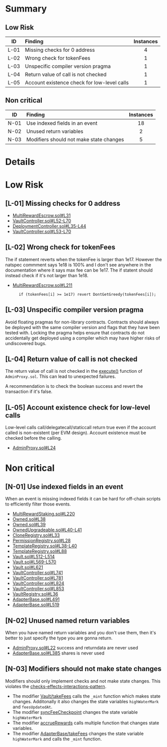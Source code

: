 # Summary
## Low Risk
|ID     | Finding| Instances |
|:----: | :---           |   :----:         |
|L-01       | Missing checks for 0 address|4|
|L-02       | Wrong check for tokenFees|1|
|L-03       | Unspecific compiler version pragma|1|
|L-04       | Return value of call is not checked|1|
|L-05       | Account existence check for low-level calls|1|

## Non critical
|ID     | Finding| Instances |
|:----: | :---           |   :----:         |
|N-01       | Use indexed fields in an event|18|
|N-02       | Unused return variables|2|
|N-03       | Modifiers should not make state changes|5|

# Details
# Low Risk
## [L-01] Missing checks for 0 address
- [MultiRewardEscrow.sol#L31](https://github.com/code-423n4/2023-01-popcorn/blob/main/src/utils/MultiRewardEscrow.sol#L31)
- [VaultController.sol#L52-L70](https://github.com/code-423n4/2023-01-popcorn/blob/main/src/vault/VaultController.sol#L52-L70)
- [DeploymentController.sol#L35-L44](https://github.com/code-423n4/2023-01-popcorn/blob/main/src/vault/DeploymentController.sol#L35-L44)
- [VaultController.sol#L53-L70](https://github.com/code-423n4/2023-01-popcorn/blob/main/src/vault/VaultController.sol#L53-L70)

## [L-02] Wrong check for tokenFees
The if statement reverts when the tokenFee is larger than 1e17. However the natspec commment says 1e18 is 100% and I don't see anywhere in the documentation where it says max fee can be 1e17. The if statent should instead check if it's not larger than 1e18.
- [MultiRewardEscrow.sol#L211](https://github.com/code-423n4/2023-01-popcorn/blob/main/src/utils/MultiRewardEscrow.sol#L211)
```solidity
      if (tokenFees[i] >= 1e17) revert DontGetGreedy(tokenFees[i]);
```
## [L-03] Unspecific compiler version pragma
Avoid floating pragmas for non-library contracts.
Contracts should always be deployed with the same compiler version and flags that they have been tested with. Locking the pragma helps ensure that contracts do not accidentally get deployed using a compiler which may have higher risks of undiscovered bugs. 
## [L-04] Return value of call is not checked
The return value of call is not checked in the [execute()](https://github.com/code-423n4/2023-01-popcorn/blob/main/src/vault/AdminProxy.sol#L24) function of `AdminProxy.sol`. This can lead to unexpected failures. 

A recommendation is to check the boolean success and revert the transaction if it's false.
## [L-05] Account existence check for low-level calls
Low-level calls call/delegatecall/staticcall return true even if the account called is non-existent (per EVM design). Account existence must be checked before the calling.
- [AdminProxy.sol#L24](https://github.com/code-423n4/2023-01-popcorn/blob/main/src/vault/AdminProxy.sol#L24)
# Non critical
## [N-01] Use indexed fields in an event
When an event is missing indexed fields it can be hard for off-chain scripts to efficiently filter those events.
- [MultiRewardStaking.sol#L220](https://github.com/code-423n4/2023-01-popcorn/blob/main/src/utils/MultiRewardStaking.sol#L220)
- [Owned.sol#L38](https://github.com/code-423n4/2023-01-popcorn/blob/main/src/utils/Owned.sol#L38)
- [Owned.sol#L39](https://github.com/code-423n4/2023-01-popcorn/blob/main/src/utils/Owned.sol#L39)
- [OwnedUpgradeable.sol#L40-L41](https://github.com/code-423n4/2023-01-popcorn/blob/main/src/utils/OwnedUpgradeable.sol#L40-L41)
- [CloneRegistry.sol#L33](https://github.com/code-423n4/2023-01-popcorn/blob/main/src/vault/CloneRegistry.sol#L33)
- [PermissionRegistry.sol#L28](https://github.com/code-423n4/2023-01-popcorn/blob/main/src/vault/PermissionRegistry.sol#L28)
- [TemplateRegistry.sol#L38-L40](https://github.com/code-423n4/2023-01-popcorn/blob/main/src/vault/TemplateRegistry.sol#L38-L40)
- [TemplateRegistry.sol#L88](https://github.com/code-423n4/2023-01-popcorn/blob/main/src/vault/TemplateRegistry.sol#L88)
- [Vault.sol#L512-L514](https://github.com/code-423n4/2023-01-popcorn/blob/main/src/vault/Vault.sol#L512-L514)
- [Vault.sol#L569-L570](https://github.com/code-423n4/2023-01-popcorn/blob/main/src/vault/Vault.sol#L569-L570)
- [Vault.sol#L621](https://github.com/code-423n4/2023-01-popcorn/blob/main/src/vault/Vault.sol#L621)
- [VaultController.sol#L741](https://github.com/code-423n4/2023-01-popcorn/blob/main/src/vault/VaultController.sol#L741)
- [VaultController.sol#L781](https://github.com/code-423n4/2023-01-popcorn/blob/main/src/vault/VaultController.sol#L781)
- [VaultController.sol#L824](https://github.com/code-423n4/2023-01-popcorn/blob/main/src/vault/VaultController.sol#L824)
- [VaultController.sol#L853](https://github.com/code-423n4/2023-01-popcorn/blob/main/src/vault/VaultController.sol#L853)
- [VaultRegistry.sol#L36](https://github.com/code-423n4/2023-01-popcorn/blob/main/src/vault/VaultRegistry.sol#L36)
- [AdapterBase.sol#L491](https://github.com/code-423n4/2023-01-popcorn/blob/main/src/vault/adapter/abstracts/AdapterBase.sol#L491)
- [AdapterBase.sol#L519](https://github.com/code-423n4/2023-01-popcorn/blob/main/src/vault/adapter/abstracts/AdapterBase.sol#L519)
## [N-02] Unused named return variables
When you have named return variables and you don't use them, then it's better to just specify the type you are gonna return.
- [AdminProxy.sol#L22](https://github.com/code-423n4/2023-01-popcorn/blob/main/src/vault/AdminProxy.sol#L22) success and returndata are never used
- [AdapterBase.sol#L385](https://github.com/code-423n4/2023-01-popcorn/blob/main/src/vault/adapter/abstracts/AdapterBase.sol#L385) shares is never used
## [N-03] Modifiers should not make state changes
Modifiers should only implement checks and not make state changes. This violates the [checks-effects-interactions-pattern](https://docs.soliditylang.org/en/develop/security-considerations.html#use-the-checks-effects-interactions-pattern).

- The modifier [Vault/takeFees](https://github.com/code-423n4/2023-01-popcorn/blob/main/src/vault/Vault.sol#L494) calls the `_mint` function which makes state changes. Additonally it also changes the state variables `highWaterMark` and `feesUpdatedAt`.
- The modifier [syncFeeCheckpoint](https://github.com/code-423n4/2023-01-popcorn/blob/main/src/vault/Vault.sol#L496-L499) changes the state variable `highWaterMark`
- The modifier [accrueRewards](https://github.com/code-423n4/2023-01-popcorn/blob/main/src/utils/MultiRewardStaking.sol#L371-L384) calls multiple function that changes state variables.
- The modifier [AdapterBase/takeFees](https://github.com/code-423n4/2023-01-popcorn/blob/main/src/vault/adapter/abstracts/AdapterBase.sol#L559-L567) changes the state variable `highWaterMark` and calls the `_mint` function.